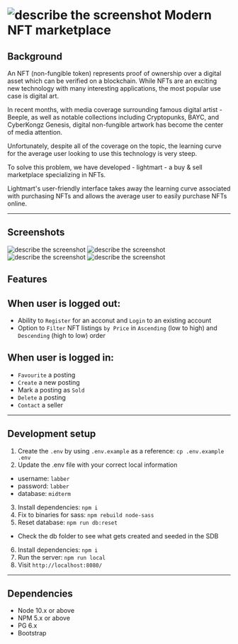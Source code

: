 
![describe the screenshot](url)
Modern NFT marketplace
================================

## Background

An NFT (non-fungible token) represents proof of ownership over a digital asset which can be verified on a blockchain. 
While NFTs are an exciting new technology with many interesting applications, the most popular use case is digital art. 

In recent months, with media coverage surrounding famous digital artist - Beeple, as well as notable collections including Cryptopunks, BAYC, and CyberKongz Genesis, digital non-fungible artwork has become the center of media attention.

Unfortunately, despite all of the coverage on the topic, the learning curve for the average user looking to use this technology is very steep. 

To solve this problem, we have developed - lightmart - a buy & sell marketplace specializing in NFTs. 

Lightmart's user-friendly interface takes away the learning curve associated with purchasing NFTs and allows the average user to easily purchase NFTs online. 

***

## Screenshots 

![describe the screenshot](url)
![describe the screenshot](url)
![describe the screenshot](url)
![describe the screenshot](url)

## Features

## When user is logged out:

- Ability to `Register` for an acconut and `Login` to an existing account 
- Option to `Filter` NFT listings `by Price` in `Ascending` (low to high) and `Descending` (high to low) order

## When user is logged in:

- `Favourite` a posting
- `Create` a new posting
- Mark a posting as `Sold`
- `Delete` a posting
- `Contact` a seller 

***

## Development setup

1. Create the `.env` by using `.env.example` as a reference: `cp .env.example .env`
2. Update the .env file with your correct local information 
  - username: `labber` 
  - password: `labber` 
  - database: `midterm`
3. Install dependencies: `npm i`
4. Fix to binaries for sass: `npm rebuild node-sass`
5. Reset database: `npm run db:reset`
  - Check the db folder to see what gets created and seeded in the SDB
6. Install dependencies: `npm i`
7. Run the server: `npm run local`
8. Visit `http://localhost:8080/`

***

## Dependencies 

- Node 10.x or above
- NPM 5.x or above
- PG 6.x
- Bootstrap















